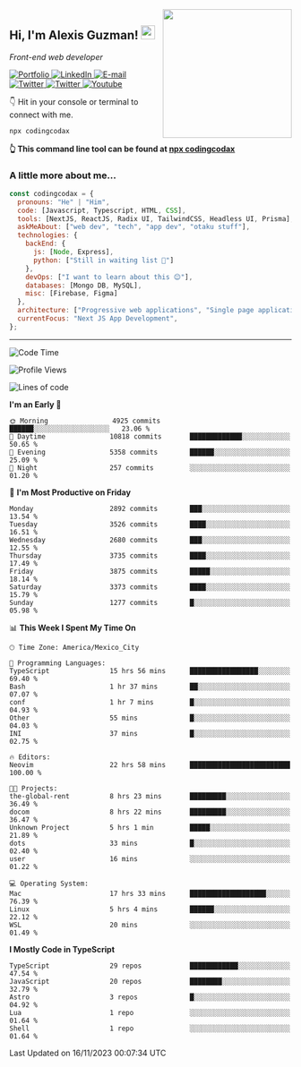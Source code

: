 <img align='right' src="https://media.giphy.com/media/M9gbBd9nbDrOTu1Mqx/giphy.gif" width="230">
<h2>Hi, I'm Alexis Guzman! <img src="https://media.giphy.com/media/hvRJCLFzcasrR4ia7z/giphy.gif" width="25px"></h2>
<p><em>Front-end web developer</em></p>

<p>
  <a href='https://www.codingcodax.dev' target='_blank'>
    <img alt='Portfolio' src='https://img.shields.io/badge/Portfolio-black?logo=vercel&style=flat-square'>
  </a>
  <a href='https://linkedin.com/in/codingcodax' target='_blank'>
    <img alt='LinkedIn' src='https://img.shields.io/badge/LinkedIn-black?logo=LinkedIn&style=flat-square'>
  </a>
  <a href='mailto:codingcodax@gmail.com' target='_blank'>
    <img alt='E-mail' src='https://img.shields.io/badge/Email-black?logo=Gmail&style=flat-square'>
  </a>
  <a href='https://twitter.com/codingcodax' target='_blank'>
    <img alt='Twitter' src='https://img.shields.io/badge/Twitter-black?logo=Twitter&style=flat-square'>
  </a>
  <a href='https://www.instagram.com/codingcodax' target='_blank'>
    <img alt='Twitter' src='https://img.shields.io/badge/Instagram-black?logo=Instagram&style=flat-square'>
  </a>
  <a href='https://www.youtube.com/@codingcodax' target='_blank'>
    <img alt='Youtube' src='https://img.shields.io/badge/YouTube-black?logo=Youtube&style=flat-square'>
  </a>
</p>

👇 Hit in your console or terminal to connect with me.

```bash
npx codingcodax
```
**👆 This command line tool can be found at [npx codingcodax](https://github.com/codingcodax/npx-codingcodax)**

<h3>A little more about me...</h3>

```javascript
const codingcodax = {
  pronouns: "He" | "Him",
  code: [Javascript, Typescript, HTML, CSS],
  tools: [NextJS, ReactJS, Radix UI, TailwindCSS, Headless UI, Prisma],
  askMeAbout: ["web dev", "tech", "app dev", "otaku stuff"],
  technologies: {
    backEnd: {
      js: [Node, Express],
      python: ["Still in waiting list 🥲"]
    },
    devOps: ["I want to learn about this 😊"],
    databases: [Mongo DB, MySQL],
    misc: [Firebase, Figma]
  },
  architecture: ["Progressive web applications", "Single page applications"],
  currentFocus: "Next JS App Development",
};
```

---

<!--START_SECTION:waka-->
![Code Time](http://img.shields.io/badge/Code%20Time-1%2C943%20hrs%2020%20mins-blue)

![Profile Views](http://img.shields.io/badge/Profile%20Views-0-blue)

![Lines of code](https://img.shields.io/badge/From%20Hello%20World%20I%27ve%20Written-9.2%20million%20lines%20of%20code-blue)

**I'm an Early 🐤** 

```text
🌞 Morning                4925 commits        ██████░░░░░░░░░░░░░░░░░░░   23.06 % 
🌆 Daytime                10818 commits       █████████████░░░░░░░░░░░░   50.65 % 
🌃 Evening                5358 commits        ██████░░░░░░░░░░░░░░░░░░░   25.09 % 
🌙 Night                  257 commits         ░░░░░░░░░░░░░░░░░░░░░░░░░   01.20 % 
```
📅 **I'm Most Productive on Friday** 

```text
Monday                   2892 commits        ███░░░░░░░░░░░░░░░░░░░░░░   13.54 % 
Tuesday                  3526 commits        ████░░░░░░░░░░░░░░░░░░░░░   16.51 % 
Wednesday                2680 commits        ███░░░░░░░░░░░░░░░░░░░░░░   12.55 % 
Thursday                 3735 commits        ████░░░░░░░░░░░░░░░░░░░░░   17.49 % 
Friday                   3875 commits        █████░░░░░░░░░░░░░░░░░░░░   18.14 % 
Saturday                 3373 commits        ████░░░░░░░░░░░░░░░░░░░░░   15.79 % 
Sunday                   1277 commits        █░░░░░░░░░░░░░░░░░░░░░░░░   05.98 % 
```


📊 **This Week I Spent My Time On** 

```text
🕑︎ Time Zone: America/Mexico_City

💬 Programming Languages: 
TypeScript               15 hrs 56 mins      █████████████████░░░░░░░░   69.40 % 
Bash                     1 hr 37 mins        ██░░░░░░░░░░░░░░░░░░░░░░░   07.07 % 
conf                     1 hr 7 mins         █░░░░░░░░░░░░░░░░░░░░░░░░   04.93 % 
Other                    55 mins             █░░░░░░░░░░░░░░░░░░░░░░░░   04.03 % 
INI                      37 mins             █░░░░░░░░░░░░░░░░░░░░░░░░   02.75 % 

🔥 Editors: 
Neovim                   22 hrs 58 mins      █████████████████████████   100.00 % 

🐱‍💻 Projects: 
the-global-rent          8 hrs 23 mins       █████████░░░░░░░░░░░░░░░░   36.49 % 
docom                    8 hrs 22 mins       █████████░░░░░░░░░░░░░░░░   36.47 % 
Unknown Project          5 hrs 1 min         █████░░░░░░░░░░░░░░░░░░░░   21.89 % 
dots                     33 mins             █░░░░░░░░░░░░░░░░░░░░░░░░   02.40 % 
user                     16 mins             ░░░░░░░░░░░░░░░░░░░░░░░░░   01.22 % 

💻 Operating System: 
Mac                      17 hrs 33 mins      ███████████████████░░░░░░   76.39 % 
Linux                    5 hrs 4 mins        ██████░░░░░░░░░░░░░░░░░░░   22.12 % 
WSL                      20 mins             ░░░░░░░░░░░░░░░░░░░░░░░░░   01.49 % 
```

**I Mostly Code in TypeScript** 

```text
TypeScript               29 repos            ████████████░░░░░░░░░░░░░   47.54 % 
JavaScript               20 repos            ████████░░░░░░░░░░░░░░░░░   32.79 % 
Astro                    3 repos             █░░░░░░░░░░░░░░░░░░░░░░░░   04.92 % 
Lua                      1 repo              ░░░░░░░░░░░░░░░░░░░░░░░░░   01.64 % 
Shell                    1 repo              ░░░░░░░░░░░░░░░░░░░░░░░░░   01.64 % 
```




 Last Updated on 16/11/2023 00:07:34 UTC
<!--END_SECTION:waka-->
